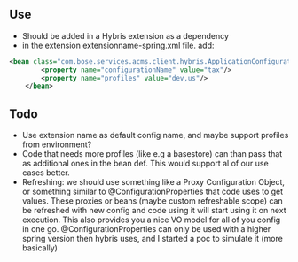 Use
---
* Should be added in a Hybris extension as a dependency
* in the extension extensionname-spring.xml file. add: 
```xml
<bean class="com.bose.services.acms.client.hybris.ApplicationConfigurationServiceConfigurer">
        <property name="configurationName" value="tax"/>
        <property name="profiles" value="dev,us"/>
    </bean>
```

Todo
---
* Use extension name as default config name, and maybe support profiles from environment?
* Code that needs more profiles (like e.g a basestore) can than pass that as additional ones in the bean def. This would
 support al of our use cases better.
* Refreshing: we should use something like a Proxy Configuration Object, or something similar to @ConfigurationProperties
 that code uses to get values. These proxies or beans (maybe custom refreshable scope) can be refreshed with new config and code using it will
 start using it on next execution. This also provides you a nice VO model for all of you config in one go.
 @ConfigurationProperties can only be used with a higher spring version then hybris uses, and I started a poc to simulate it (more basically)
 